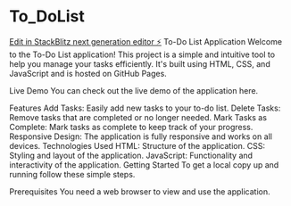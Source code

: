 # To_DoList

[Edit in StackBlitz next generation editor ⚡️](https://stackblitz.com/~/github.com/25priya05/To_DoList)
To-Do List Application
Welcome to the To-Do List application! This project is a simple and intuitive tool to help you manage your tasks efficiently. It's built using HTML, CSS, and JavaScript and is hosted on GitHub Pages.

Live Demo
You can check out the live demo of the application here.

Features
Add Tasks: Easily add new tasks to your to-do list.
Delete Tasks: Remove tasks that are completed or no longer needed.
Mark Tasks as Complete: Mark tasks as complete to keep track of your progress.
Responsive Design: The application is fully responsive and works on all devices.
Technologies Used
HTML: Structure of the application.
CSS: Styling and layout of the application.
JavaScript: Functionality and interactivity of the application.
Getting Started
To get a local copy up and running follow these simple steps.

Prerequisites
You need a web browser to view and use the application.
